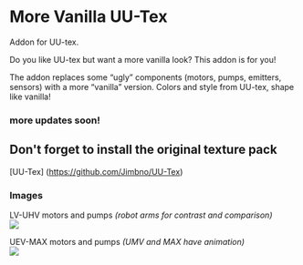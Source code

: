 # More Vanilla UU-Tex
Addon for UU-tex.

Do you like UU-tex but want a more vanilla look? This addon is for you!

The addon replaces some “ugly” components (motors, pumps, emitters, sensors) with a more “vanilla” version. Colors and style from UU-tex, shape like vanilla!

### more updates soon!

## Don't forget to install the original texture pack

[UU-Tex] (https://github.com/Jimbno/UU-Tex)

### Images

LV-UHV motors and pumps *(robot arms for contrast and comparison)* <br>
<img src="https://cdn.discordapp.com/attachments/636969450356080662/1184069617484845096/image.png?ex=66c85b43&is=66c709c3&hm=6e6e9a663ceeaf94704f1199085c33734a3b3fb7d4c51154a5ffabe858faa3c3&">

UEV-MAX motors and pumps *(UMV and MAX have animation)* <br>
<img src="https://cdn.discordapp.com/attachments/636969450356080662/1184070678383689790/image.png?ex=66c85c40&is=66c70ac0&hm=377ff3938f7a1ae3fefa0252a7be33ee6218c0d66140b3413f2d07d15565b3b3&">
